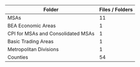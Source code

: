 | Folder                             |   Files / Folders |
|------------------------------------|-------------------|
| MSAs                               |                11 |
| BEA Economic Areas                 |                 1 |
| CPI for MSAs and Consolidated MSAs |                 1 |
| Basic Trading Areas                |                 1 |
| Metropolitan Divisions             |                 1 |
| Counties                           |                54 |